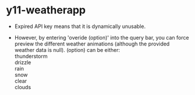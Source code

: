 # y11-weatherapp
- Expired API key means that it is dynamically unusable.

- However, by entering 'overide (option)' into the query bar, you can force preview the different weather animations (although the provided weather data is null).
(option) can be either: <br>
thunderstorm<br>
drizzle<br>
rain<br>
snow<br>
clear<br>
clouds<br>

